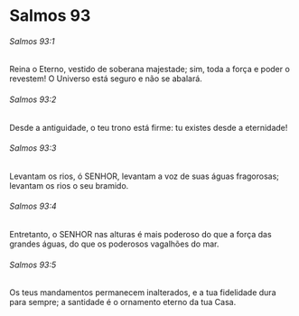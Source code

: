 # Salmos 93

###### Salmos 93:1

Reina o Eterno, vestido de soberana majestade; sim, toda a força e poder o revestem! O Universo está seguro e não se abalará.

###### Salmos 93:2

Desde a antiguidade, o teu trono está firme: tu existes desde a eternidade!

###### Salmos 93:3

Levantam os rios, ó SENHOR, levantam a voz de suas águas fragorosas; levantam os rios o seu bramido.

###### Salmos 93:4

Entretanto, o SENHOR nas alturas é mais poderoso do que a força das grandes águas, do que os poderosos vagalhões do mar.

###### Salmos 93:5

Os teus mandamentos permanecem inalterados, e a tua fidelidade dura para sempre; a santidade é o ornamento eterno da tua Casa.

